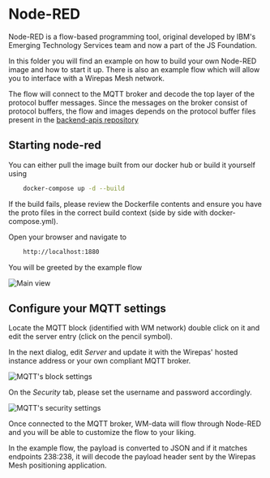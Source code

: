 # Node-RED

Node-RED is a flow-based programming tool, original developed by IBM's
Emerging Technology Services team and now a part of the JS Foundation.

In this folder you will find an example on how to build your own Node-RED
image and how to start it up. There is also an example flow which will allow
you to interface with a Wirepas Mesh network.

The flow will connect to the MQTT broker and decode the top layer
of the protocol buffer messages. Since the messages on the broker consist
of protocol buffers, the flow and images depends on the protocol buffer
files present in the [backend-apis repository](https://github.com/wirepas/backend-apis/tree/master/gateway_to_backend/protocol_buffers_files)

## Starting node-red

You can either pull the image built from our docker hub or build it yourself
using

```bash
    docker-compose up -d --build
```

If the build fails, please review the Dockerfile contents and ensure you have
the proto files in the correct build context (side by side with docker-compose.yml).

Open your browser and navigate to

```bash
    http://localhost:1880
```

You will be greeted by the example flow

![Main view][node_red_main_view]

## Configure your MQTT settings

Locate the MQTT block (identified with WM network) double click on it and
edit the server entry (click on the pencil symbol).

In the next dialog, edit *Server* and update it with the Wirepas' hosted
instance address or your own compliant MQTT broker.

![MQTT's block settings][node_red_dialog_mqtt]

On the *Security* tab, please set the username and password accordingly.

![MQTT's security settings][node_red_dialog_mqtt_security]

Once connected to the MQTT broker, WM-data will flow through Node-RED and
you will be able to customize the flow to your liking.

In the example flow, the payload is converted to JSON and if it matches
endpoints 238:238, it will decode the payload header sent by the
Wirepas Mesh positioning application.

[node_red_main_view]:  https://github.com/wirepas/tutorials/blob/master/node_red/img/node-red-flow.png 

[node_red_dialog_mqtt]: https://github.com/wirepas/tutorials/blob/master/node_red/img/node-red-dialog-mqtt.png 

[node_red_dialog_mqtt_security]: https://github.com/wirepas/tutorials/blob/master/node_red/img/node-red-dialog-security.png 
